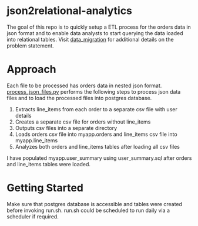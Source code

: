 # json2relational-analytics
The goal of this repo is to quickly setup a ETL process for the orders data in json format and to enable data analysts to start querying the data loaded into relational tables. Visit [data_migration](https://github.com/Samariya57/coding_challenges/blob/master/data_migration.md) for additional details on the problem statement. 

# Approach
Each file to be processed has orders data in nested json format. [process_json_files.py](src/process_json_files.py) performs the following steps to process json data files and to load the processed files into postgres database.

1. Extracts line_items from each order to a separate csv file with user details
2. Creates a separate csv file for orders without line_items
3. Outputs csv files into a separate directory
4. Loads orders csv file into myapp.orders and line_items csv file into myapp.line_items
5. Analyzes both orders and line_items tables after loading all csv files

I have populated myapp.user_summary using user_summary.sql after orders and line_items tables were loaded.

# Getting Started
Make sure that postgres database is accessible and tables were created before invoking run.sh. run.sh could be scheduled to run daily via a scheduler if required.

